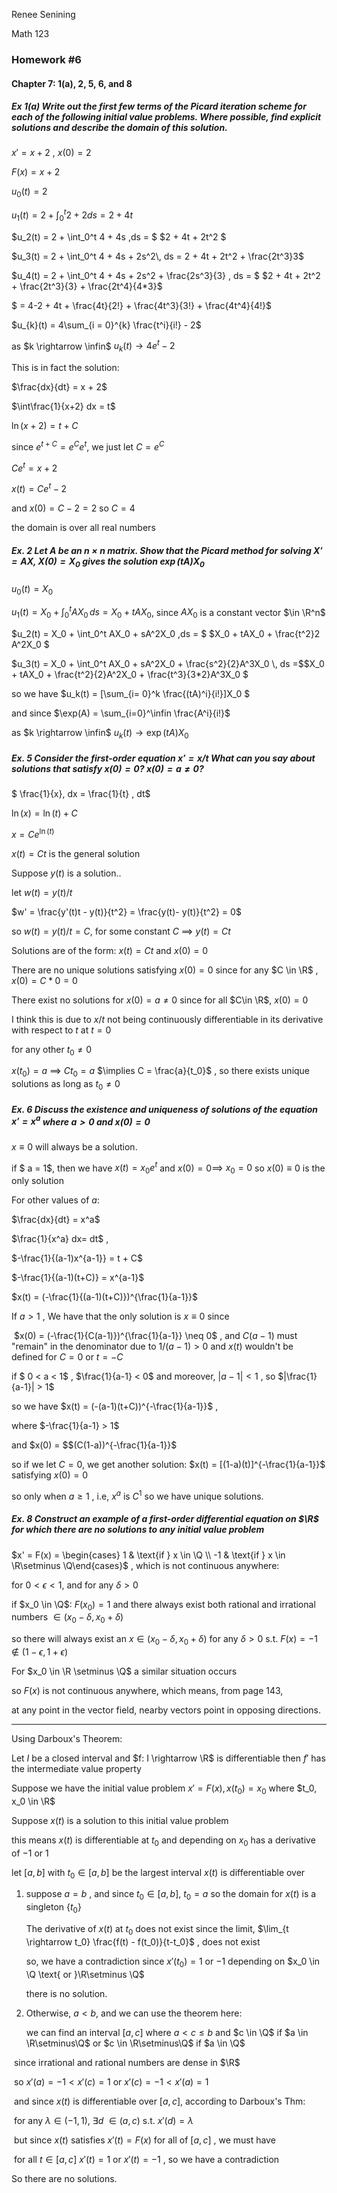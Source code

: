 Renee Senining

Math 123

### Homework #6

#### Chapter 7:  1(a), 2, 5, 6, and 8

##### Ex 1(a) Write out the first few terms of the Picard iteration scheme for each of the following initial value problems. Where possible, find explicit solutions and describe the domain of this solution.

$x' = x + 2$ , $x(0) = 2$ 

$F(x) = x + 2$ 

$u_0(t) = 2$ 

$u_1(t) = 2 + \int_0^t 2 + 2ds = 2 + 4t$ 

$u_2(t) = 2 + \int_0^t 4 + 4s \,ds = $ $2 + 4t + 2t^2 $ 

$u_3(t) = 2 + \int_0^t 4 + 4s + 2s^2\, ds = 2 + 4t + 2t^2 + \frac{2t^3}3$ 

$u_4(t) = 2 + \int_0^t 4 + 4s + 2s^2 + \frac{2s^3}{3} \, ds = $ $2 + 4t + 2t^2 + \frac{2t^3}{3} + \frac{2t^4}{4*3}$  

$ = 4-2 + 4t + \frac{4t}{2!} + \frac{4t^3}{3!} + \frac{4t^4}{4!}$ 

$u_{k}(t) =  4\sum_{i = 0}^{k} \frac{t^i}{i!} - 2$ 

as $k \rightarrow \infin$ $u_k(t) \rightarrow  4e^{t} - 2$ 

This is in fact the solution:

$\frac{dx}{dt} = x + 2$

$\int\frac{1}{x+2} dx = t$ 

$\ln(x+2) = t +C$

since $e^{t+C} = e^Ce^t$, we just let $C = e^C$ 

$Ce^t = x + 2$

$x(t) = Ce^t - 2$ 

and $x(0) = C - 2 = 2$ so $C = 4$ 

the domain is over all real numbers

##### **Ex. 2** Let $A$ be an $n\times n$ matrix. Show that the Picard method for solving $X' = AX$, $X(0) = X_0$ gives the solution $\exp(tA)X_0$ 

$u_0(t) = X_0$

$u_1(t) = X_0 + \int_0^t AX_0 \, ds = X_0 + tAX_0$, since $AX_0$ is a constant vector $\in \R^n$ 

$u_2(t) = X_0 + \int_0^t AX_0 + sA^2X_0 \,ds = $ $X_0 + tAX_0 + \frac{t^2}2 A^2X_0 $ 

$u_3(t) = X_0 + \int_0^t AX_0 + sA^2X_0 + \frac{s^2}{2}A^3X_0 \, ds =$$X_0 + tAX_0 + \frac{t^2}{2}A^2X_0 + \frac{t^3}{3*2}A^3X_0 $ 

so we have $u_k(t) = [\sum_{i= 0}^k \frac{(tA)^i}{i!}]X_0 $

and since $\exp(A) = \sum_{i=0}^\infin \frac{A^i}{i!}$ 

as $k \rightarrow \infin$ $u_k(t) \rightarrow \exp(tA)X_0$ 

##### **Ex. 5** Consider the first-order equation $x' = x/t$ What can you say about solutions that satisfy $x(0) = 0?$ $x(0) = a \neq 0$? 

$ \frac{1}{x}\, dx = \frac{1}{t} \, dt$ 

$\ln(x) = \ln(t) + C$ 

$x = Ce^{\ln(t)}$ 

$x(t) = Ct$  is the general solution

Suppose $y(t)$ is a solution..

let $w(t) = y(t)/t$  

$w' = \frac{y'(t)t - y(t)}{t^2} = \frac{y(t)- y(t)}{t^2} = 0$ 

so $w(t) = y(t)/t = C$, for some constant $C$ $\implies$ $y(t) = Ct$ 

Solutions are of the form: $x(t) = Ct$ and $x(0) = 0$ 

There are no unique solutions satisfying $x(0) = 0$ since for any $C \in \R$ , $x(0) = C*0 = 0$ 

There exist no solutions for $x(0)= a \neq 0$ since for all $C\in \R$, $x(0) = 0$ 

I think this is due to $x/t$ not being continuously differentiable in its derivative with respect to $t$ at $t = 0$ 

for any other $t_0 \neq 0$ 

$x(t_0) = a$ $\implies$ $Ct_0 = a$ $\implies C = \frac{a}{t_0}$ , so there exists unique solutions as long as $t_0 \neq 0$ 

##### **Ex. 6** Discuss the existence and uniqueness of solutions of the equation $x' = x^a$ where $a > 0$ and $x(0) = 0$ 

$x \equiv 0$ will always be a solution.

if $ a = 1$, then we have $x(t) = x_0e^t$ and $x(0) = 0 \implies$  $x_0 = 0$ so $x(0) \equiv 0$ is the only solution

For other values of $a:$ 

$\frac{dx}{dt} = x^a$

$\frac{1}{x^a} dx= dt$ ,  

$-\frac{1}{(a-1)x^{a-1}} = t + C$ 

$-\frac{1}{(a-1)(t+C)} = x^{a-1}$

$x(t) = (-\frac{1}{(a-1)(t+C)})^{\frac{1}{a-1}}$

If $a > 1$ ,  We have that the only solution is $x \equiv 0$ since

​	$x(0) = (-\frac{1}{C(a-1)})^{\frac{1}{a-1}} \neq 0$ , and $C(a-1)$ must "remain" in the denominator due to $1/(a-1) > 0$ and $x(t)$ wouldn't be defined for $C = 0$ or $t = -C$ 

if $ 0 < a < 1$ , $\frac{1}{a-1} < 0$ and moreover, $|a-1| < 1$ , so $|\frac{1}{a-1}| > 1$ 

so we have $x(t) = (-(a-1)(t+C))^{-\frac{1}{a-1}}$ , 

where $-\frac{1}{a-1} > 1$  

and $x(0) = $$(C(1-a))^{-\frac{1}{a-1}}$ 

so if we let $C = 0$, we get another solution: $x(t) = [(1-a)(t)]^{-\frac{1}{a-1}}$ satisfying $x(0) = 0$ 

so only when $a \geq 1$ , i.e, $x^a$ is $C^1$ so we have unique solutions.

##### Ex. 8 Construct an example of a first-order differential equation on $\R$ for which there are no solutions to any initial value problem

$x' = F(x) = \begin{cases} 1 & \text{if } x \in \Q \\ -1 & \text{if } x \in \R\setminus \Q\end{cases}$ , which is not continuous anywhere:

for $0<\epsilon < 1$, and for any $\delta > 0$ 

if $x_0 \in \Q$: $F(x_0) = 1$ and there always exist both rational and irrational numbers $\in (x_0 - \delta, x_0 + \delta)$ 

so there will always exist an $x \in (x_0 - \delta, x_0 + \delta)$ for any $\delta > 0$ s.t. $F(x) = -1 \notin (1 - \epsilon, 1+\epsilon)$ 

For $x_0 \in \R \setminus \Q$ a similar situation occurs

so $F(x)$ is not continuous anywhere, which means, from page 143, 

at any point in the vector field, nearby vectors point in opposing directions.

---

Using Darboux's Theorem:

Let $I$ be a closed interval and $f: I \rightarrow \R$ is differentiable then $f'$ has the intermediate value property

Suppose we have the initial value problem $x' = F(x), x(t_0) = x_0$ where $t_0, x_0 \in \R$ 

Suppose $x(t)$ is a solution to this initial value problem

this means $x(t)$ is differentiable at $t_0$ and depending on $x_0$ has a derivative of $-1$ or $1$ 

let $[a,b]$ with $t_0 \in [a,b]$ be the largest interval $x(t)$ is differentiable over

1. suppose $a = b$ , and since $t_0 \in [a,b]$, $t_0 = a$ so the domain for $x(t)$ is a singleton {$t_0$}

   The derivative of $x(t)$ at $t_0$ does not exist since the limit, $\lim_{t \rightarrow t_0} \frac{f(t) - f(t_0)}{t-t_0}$ , does not exist

   so, we have a contradiction since $x'(t_0) = 1$ or $-1$  depending on $x_0 \in \Q \text{ or }\R\setminus \Q$  

   there is no solution.

2. Otherwise, $a < b$, and we can use the theorem here:

   we can find an interval $[a, c]$ where $a <c \leq b$ and $c \in \Q$ if $a \in \R\setminus\Q$ or $c \in \R\setminus\Q$ if $a \in \Q$ 

​	since irrational and rational numbers are dense in $\R$ 

​	so $x'(a) = -1 < x'(c) = 1$ or $x'(c) = -1 < x'(a) = 1$ 

​	and since $x(t)$ is differentiable over $[a,c]$, according to Darboux's Thm:

​	for any $\lambda \in (-1, 1)$, $\exists d$  $\in (a,c)$ s.t. $x'(d) = \lambda$ 

​	but since $x(t)$ satisfies $x'(t) = F(x)$ for all of $[a,c]$ , we must have 

​	for all $t \in [a,c]$ $x'(t) = 1$ or $x'(t) = -1$ , so we have a contradiction

So there are no solutions.



